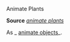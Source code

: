 Animate Plants

**Source** [_animate plants_](spells/animatePlants.md#_animate-plants)

As _ [animate objects](mythicAdventures/mythicSpells/animateObjects.md#_animate-objects-mythic)_.

